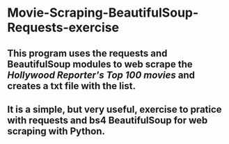 # Movie-Scraping-BeautifulSoup-Requests-exercise

## This program uses the requests and **BeautifulSoup** modules to web scrape the *Hollywood Reporter's Top 100 movies* and creates a txt file with the list.

## It is a simple, but very useful, exercise to pratice with **requests** and **bs4 BeautifulSoup** for **web scraping** with **Python**.
